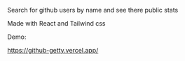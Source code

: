 Search for github users by name and see there public stats

Made with React and Tailwind css

Demo:

https://github-getty.vercel.app/
